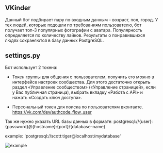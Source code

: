 ## VKinder

Данный бот подбирает пару по входным данным - возраст, пол, город.
У тех людей, которые подошли по требованиям пользователю, бот получает топ-3 популярных фотографии с аватара. Популярность определяется по количеству лайков.
Результаты о понравившихся людях сохраняются в базу данных PostgreSQL.
## settings.py

Бот использует 2 токена: 

* Токен группы для общения с пользователем, получить его можно в интерфейсе настроек сообщества. Для этого достаточно открыть раздел «Управление сообществом» («Управление страницей», если у Вас публичная страница), выбрать вкладку «Работа с API» и нажать «Создать ключ доступа».


* Персональный токен для поиска по пользователям вконтакте.
https://vk.com/dev/authcode_flow_user
  
Так же нужно указать URL базы данных в формате: postgresql://{user}:{password}@{hostname}:{port}/{database-name}

example: 'postgresql://scott:tiger@localhost/mydatabase'

  
![example](https://user-images.githubusercontent.com/63368385/120698423-b7676d00-c4b7-11eb-8bd5-f53cfde76d21.png)
